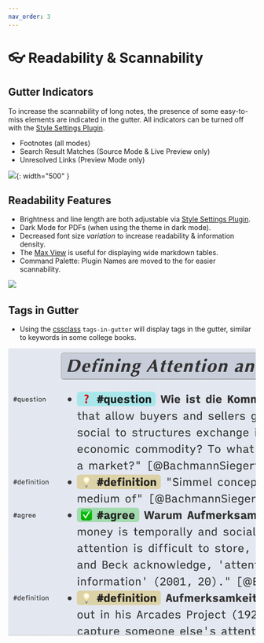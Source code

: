 ```yaml
---
nav_order: 3
---
```


# 👓 Readability & Scannability

## Gutter Indicators
To increase the scannability of long notes, the presence of some easy-to-miss elements are indicated in the gutter. All indicators can be turned off with the [Style Settings Plugin](https://obsidian.md/plugins?id=obsidian-style-settings).
- Footnotes (all modes)
- Search Result Matches (Source Mode & Live Preview only)
- Unresolved Links (Preview Mode only)

![](https://user-images.githubusercontent.com/73286100/147931964-d5e5d309-d821-4fa1-86c1-4a8952a249d3.png){: width="500" }

## Readability Features
- Brightness and line length are both adjustable via [Style Settings Plugin](https://obsidian.md/plugins?id=obsidian-style-settings).
- Dark Mode for PDFs (when using the theme in dark mode).
- Decreased font size *variation* to increase readability & information density.
- The [Max View](/shimmering-focus/core-features#max-view--focus-view) is useful for displaying wide markdown tables.
- Command Palette: Plugin Names are moved to the for easier scannability.

![](https://user-images.githubusercontent.com/73286100/144147616-59ba2513-78cc-4143-91e5-c222bc307bd9.gif)

## Tags in Gutter
- Using the [cssclass](/shimmering-focus/css-classes) `tags-in-gutter` will display tags in the gutter, similar to keywords in some college books.

![tags in gutter demo](images/tags-in-gutter.png)
